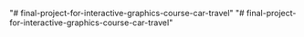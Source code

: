 "# final-project-for-interactive-graphics-course-car-travel" 
"# final-project-for-interactive-graphics-course-car-travel" 

